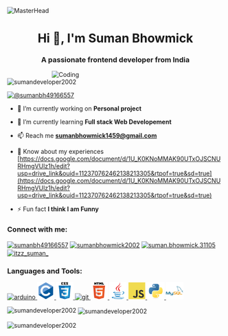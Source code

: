 ![MasterHead](https://camo.githubusercontent.com/127298714375cc05adb5cba46747c271a69d0a7208954d5db93650ba2f5b34ce/68747470733a2f2f6d69722d73332d63646e2d63662e626568616e63652e6e65742f70726f6a6563745f6d6f64756c65732f6d61785f313230302f37393733313536383039373539392e356235306263613437373733352e6a7067)
<h1 align="center">Hi 👋, I'm Suman Bhowmick</h1>
<h3 align="center">A passionate frontend developer from India</h3>
<img align="right" alt="Coding" width="400" src="https://miro.medium.com/max/1360/0*7Q3yvSIv_t0ioJ-Z.gif">
<p align="left"> <img src="https://komarev.com/ghpvc/?username=sumandeveloper2002&label=Profile%20views&color=0e75b6&style=flat" alt="sumandeveloper2002" /> </p>

<p align="left"> <a href="https://twitter.com/@sumanbh49166557" target="blank"><img src="https://img.shields.io/twitter/follow/@sumanbh49166557?logo=twitter&style=for-the-badge" alt="@sumanbh49166557" /></a> </p>


- 🔭 I’m currently working on **Personal project**

- 🌱 I’m currently learning **Full stack Web Developement**

- 📫 Reach me **sumanbhowmick1459@gmail.com**

- 📄 Know about my experiences [https://docs.google.com/document/d/1U_K0KNoMMAK90UTxOJSCNURHmgVUlz1h/edit?usp=drive_link&ouid=112370762462138213305&rtpof=true&sd=true](https://docs.google.com/document/d/1U_K0KNoMMAK90UTxOJSCNURHmgVUlz1h/edit?usp=drive_link&ouid=112370762462138213305&rtpof=true&sd=true)

- ⚡ Fun fact **I think I am Funny**

<h3 align="left">Connect with me:</h3>
<p align="left">
<a href="https://twitter.com/sumanbh49166557" target="blank"><img align="center" src="https://raw.githubusercontent.com/rahuldkjain/github-profile-readme-generator/master/src/images/icons/Social/twitter.svg" alt="sumanbh49166557" height="30" width="40" /></a>
<a href="https://linkedin.com/in/sumanbhowmick2002" target="blank"><img align="center" src="https://raw.githubusercontent.com/rahuldkjain/github-profile-readme-generator/master/src/images/icons/Social/linked-in-alt.svg" alt="sumanbhowmick2002" height="30" width="40" /></a>
<a href="https://fb.com/suman.bhowmick.31105" target="blank"><img align="center" src="https://raw.githubusercontent.com/rahuldkjain/github-profile-readme-generator/master/src/images/icons/Social/facebook.svg" alt="suman.bhowmick.31105" height="30" width="40" /></a>
<a href="https://instagram.com/itzz_suman_" target="blank"><img align="center" src="https://raw.githubusercontent.com/rahuldkjain/github-profile-readme-generator/master/src/images/icons/Social/instagram.svg" alt="itzz_suman_" height="30" width="40" /></a>
</p>

<h3 align="left">Languages and Tools:</h3>
<p align="left"> <a href="https://www.arduino.cc/" target="_blank" rel="noreferrer"> <img src="https://cdn.worldvectorlogo.com/logos/arduino-1.svg" alt="arduino" width="40" height="40"/> </a> <a href="https://www.cprogramming.com/" target="_blank" rel="noreferrer"> <img src="https://raw.githubusercontent.com/devicons/devicon/master/icons/c/c-original.svg" alt="c" width="40" height="40"/> </a> <a href="https://www.w3schools.com/css/" target="_blank" rel="noreferrer"> <img src="https://raw.githubusercontent.com/devicons/devicon/master/icons/css3/css3-original-wordmark.svg" alt="css3" width="40" height="40"/> </a> <a href="https://git-scm.com/" target="_blank" rel="noreferrer"> <img src="https://www.vectorlogo.zone/logos/git-scm/git-scm-icon.svg" alt="git" width="40" height="40"/> </a> <a href="https://www.w3.org/html/" target="_blank" rel="noreferrer"> <img src="https://raw.githubusercontent.com/devicons/devicon/master/icons/html5/html5-original-wordmark.svg" alt="html5" width="40" height="40"/> </a> <a href="https://www.java.com" target="_blank" rel="noreferrer"> <img src="https://raw.githubusercontent.com/devicons/devicon/master/icons/java/java-original.svg" alt="java" width="40" height="40"/> </a> <a href="https://developer.mozilla.org/en-US/docs/Web/JavaScript" target="_blank" rel="noreferrer"> <img src="https://raw.githubusercontent.com/devicons/devicon/master/icons/javascript/javascript-original.svg" alt="javascript" width="40" height="40"/> </a> <a href="https://www.python.org" target="_blank" rel="noreferrer"> <img src="https://raw.githubusercontent.com/devicons/devicon/master/icons/python/python-original.svg" alt="python" width="40" height="40"/> </a> <a href="https://www.mysql.com/" target="_blank" rel="noreferrer"> <img src="https://raw.githubusercontent.com/devicons/devicon/master/icons/mysql/mysql-original-wordmark.svg" alt="mysql" width="40" height="40"/> </a> </p>

<p><img align="left" src="https://github-readme-stats.vercel.app/api/top-langs?username=sumandeveloper2002&show_icons=true&locale=en&layout=compact" alt="sumandeveloper2002" /></p>

<p>&nbsp;<img align="center" src="https://github-readme-stats.vercel.app/api?username=sumandeveloper2002&show_icons=true&locale=en" alt="sumandeveloper2002" /></p>

<p><img align="center" src="https://github-readme-streak-stats.herokuapp.com/?user=sumandeveloper2002&" alt="sumandeveloper2002" /></p>
